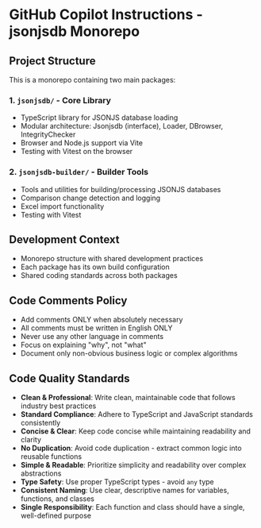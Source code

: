 # GitHub Copilot Instructions - jsonjsdb Monorepo

## Project Structure

This is a monorepo containing two main packages:

### 1. `jsonjsdb/` - Core Library

- TypeScript library for JSONJS database loading
- Modular architecture: Jsonjsdb (interface), Loader, DBrowser, IntegrityChecker
- Browser and Node.js support via Vite
- Testing with Vitest on the browser

### 2. `jsonjsdb-builder/` - Builder Tools

- Tools and utilities for building/processing JSONJS databases
- Comparison change detection and logging
- Excel import functionality
- Testing with Vitest

## Development Context

- Monorepo structure with shared development practices
- Each package has its own build configuration
- Shared coding standards across both packages

## Code Comments Policy

- Add comments ONLY when absolutely necessary
- All comments must be written in English ONLY
- Never use any other language in comments
- Focus on explaining "why", not "what"
- Document only non-obvious business logic or complex algorithms

## Code Quality Standards

- **Clean & Professional**: Write clean, maintainable code that follows industry best practices
- **Standard Compliance**: Adhere to TypeScript and JavaScript standards consistently
- **Concise & Clear**: Keep code concise while maintaining readability and clarity
- **No Duplication**: Avoid code duplication - extract common logic into reusable functions
- **Simple & Readable**: Prioritize simplicity and readability over complex abstractions
- **Type Safety**: Use proper TypeScript types - avoid `any` type
- **Consistent Naming**: Use clear, descriptive names for variables, functions, and classes
- **Single Responsibility**: Each function and class should have a single, well-defined purpose
